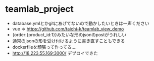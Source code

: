 # teamlab_project
- database.ymlとかgitにあげてないので動かしたいときは一声ください
- vue => https://github.com/taichi-k/teamlab_view_demo
- {order:{product_id:1}}みたいな形のjsonのpostがうれしい
- 通常のjsonの形を受け付けるように書き直すこともできる
- dockerfileを頑張って作ってる....
- http://18.223.55.169:3000/ デプロイできた